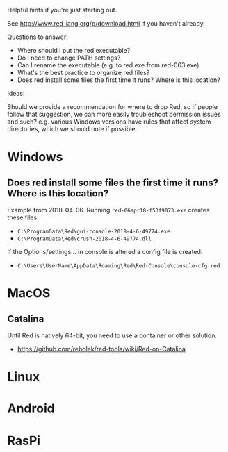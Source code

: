 Helpful hints if you're just starting out.

See http://www.red-lang.org/p/download.html if you haven't already.

Questions to answer:

- Where should I put the red executable?
- Do I need to change PATH settings?
- Can I rename the executable (e.g. to red.exe from red-063.exe)
- What's the best practice to organize red files?
- Does red install some files the first time it runs? Where is this location?

Ideas:

Should we provide a recommendation for where to drop Red, so if people follow that suggestion, we can more easily troubleshoot permission issues and such? e.g. various Windows versions have rules that affect system directories, which we should note if possible.


# Windows

## Does red install some files the first time it runs? Where is this location?

Example from 2018-04-06. Running `red-06apr18-f53f9073.exe` creates these files:
* `C:\ProgramData\Red\gui-console-2018-4-6-49774.exe`
* `C:\ProgramData\Red\crush-2018-4-6-49774.dll`

If the Options/settings... in console is altered a config file is created:
* `C:\Users\UserName\AppData\Roaming\Red\Red-Console\console-cfg.red`

# MacOS

## Catalina

Until Red is natively 64-bit, you need to use a container or other solution.

- https://github.com/rebolek/red-tools/wiki/Red-on-Catalina

# Linux

# Android

# RasPi

